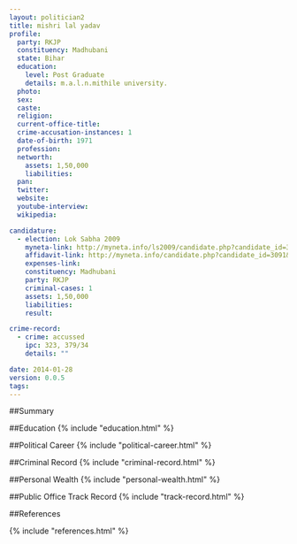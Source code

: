 ```yaml
---
layout: politician2
title: mishri lal yadav
profile: 
  party: RKJP
  constituency: Madhubani
  state: Bihar
  education: 
    level: Post Graduate
    details: m.a.l.n.mithile university.
  photo: 
  sex: 
  caste: 
  religion: 
  current-office-title: 
  crime-accusation-instances: 1
  date-of-birth: 1971
  profession: 
  networth: 
    assets: 1,50,000
    liabilities: 
  pan: 
  twitter: 
  website: 
  youtube-interview: 
  wikipedia: 

candidature: 
  - election: Lok Sabha 2009
    myneta-link: http://myneta.info/ls2009/candidate.php?candidate_id=3091
    affidavit-link: http://myneta.info/candidate.php?candidate_id=3091&scan=original
    expenses-link: 
    constituency: Madhubani 
    party: RKJP
    criminal-cases: 1
    assets: 1,50,000
    liabilities: 
    result:  

crime-record: 
  - crime: accussed
    ipc: 323, 379/34
    details: "" 

date: 2014-01-28
version: 0.0.5
tags: 
---
```

##Summary


##Education
{% include "education.html" %}


##Political Career
{% include "political-career.html" %}


##Criminal Record
{% include "criminal-record.html" %}


##Personal Wealth
{% include "personal-wealth.html" %}


##Public Office Track Record
{% include "track-record.html" %}


##References


{% include "references.html" %}